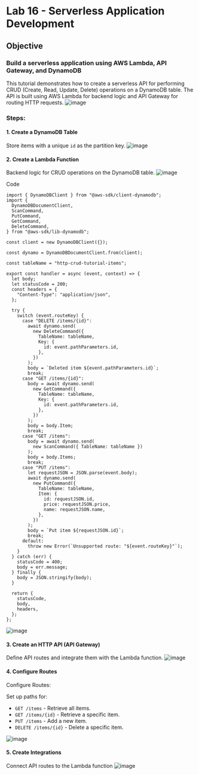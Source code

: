 # Lab 16 - Serverless Application Development

## **Objective**

### Build a serverless application using AWS Lambda, API Gateway, and DynamoDB
This tutorial demonstrates how to create a serverless API for performing CRUD (Create, Read, Update, Delete) operations on a DynamoDB table. The API is built using AWS Lambda for backend logic and API Gateway for routing HTTP requests.
![image](https://github.com/user-attachments/assets/4e491ea1-7691-41f8-96eb-fda85fe9bb5c)

### **Steps:**

#### 1. Create a DynamoDB Table
Store items with a unique `id` as the partition key.
![image](https://github.com/user-attachments/assets/739f26ab-2e6c-4972-a2c3-f557f557fc53)

#### 2. Create a Lambda Function
Backend logic for CRUD operations on the DynamoDB table.
![image](https://github.com/user-attachments/assets/8c78a963-c6d0-4c23-8725-713265af81be)

Code
```
import { DynamoDBClient } from "@aws-sdk/client-dynamodb";
import {
  DynamoDBDocumentClient,
  ScanCommand,
  PutCommand,
  GetCommand,
  DeleteCommand,
} from "@aws-sdk/lib-dynamodb";

const client = new DynamoDBClient({});

const dynamo = DynamoDBDocumentClient.from(client);

const tableName = "http-crud-tutorial-items";

export const handler = async (event, context) => {
  let body;
  let statusCode = 200;
  const headers = {
    "Content-Type": "application/json",
  };

  try {
    switch (event.routeKey) {
      case "DELETE /items/{id}":
        await dynamo.send(
          new DeleteCommand({
            TableName: tableName,
            Key: {
              id: event.pathParameters.id,
            },
          })
        );
        body = `Deleted item ${event.pathParameters.id}`;
        break;
      case "GET /items/{id}":
        body = await dynamo.send(
          new GetCommand({
            TableName: tableName,
            Key: {
              id: event.pathParameters.id,
            },
          })
        );
        body = body.Item;
        break;
      case "GET /items":
        body = await dynamo.send(
          new ScanCommand({ TableName: tableName })
        );
        body = body.Items;
        break;
      case "PUT /items":
        let requestJSON = JSON.parse(event.body);
        await dynamo.send(
          new PutCommand({
            TableName: tableName,
            Item: {
              id: requestJSON.id,
              price: requestJSON.price,
              name: requestJSON.name,
            },
          })
        );
        body = `Put item ${requestJSON.id}`;
        break;
      default:
        throw new Error(`Unsupported route: "${event.routeKey}"`);
    }
  } catch (err) {
    statusCode = 400;
    body = err.message;
  } finally {
    body = JSON.stringify(body);
  }

  return {
    statusCode,
    body,
    headers,
  };
};

```
![image](https://github.com/user-attachments/assets/827fe125-ebdd-4bce-a0d1-14a7cb679071)

#### 3. Create an HTTP API (API Gateway)
Define API routes and integrate them with the Lambda function.
![image](https://github.com/user-attachments/assets/362fde8a-a2b9-4bfe-9f21-b64b36c9a160)

#### 4. Configure Routes
Configure Routes:

Set up paths for:
- `GET /items` - Retrieve all items.
- `GET /items/{id}` - Retrieve a specific item.
- `PUT /items` - Add a new item.
- `DELETE /items/{id}` - Delete a specific item.
  
![image](https://github.com/user-attachments/assets/4281fe67-11d1-4d16-a8d9-b5d0ae607d2f)

#### 5. Create Integrations
Connect API routes to the Lambda function
![image](https://github.com/user-attachments/assets/60515b89-9086-4987-aa8c-e86b3fb28ab7)
